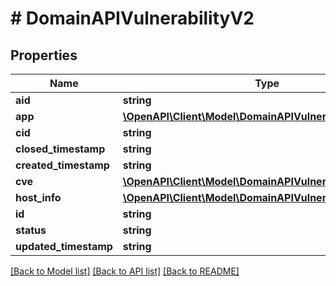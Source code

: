 # # DomainAPIVulnerabilityV2

## Properties

Name | Type | Description | Notes
------------ | ------------- | ------------- | -------------
**aid** | **string** |  |
**app** | [**\OpenAPI\Client\Model\DomainAPIVulnerabilityAppV2**](DomainAPIVulnerabilityAppV2.md) |  |
**cid** | **string** |  |
**closed_timestamp** | **string** |  | [optional]
**created_timestamp** | **string** |  |
**cve** | [**\OpenAPI\Client\Model\DomainAPIVulnerabilityCVEV2**](DomainAPIVulnerabilityCVEV2.md) |  |
**host_info** | [**\OpenAPI\Client\Model\DomainAPIVulnerabilityHostInfoV2**](DomainAPIVulnerabilityHostInfoV2.md) |  |
**id** | **string** |  |
**status** | **string** |  |
**updated_timestamp** | **string** |  |

[[Back to Model list]](../../README.md#models) [[Back to API list]](../../README.md#endpoints) [[Back to README]](../../README.md)
